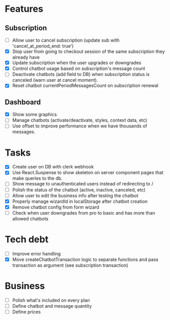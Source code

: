 # Features
## Subscription
- [ ] Allow user to cancel subscription (update sub with 'cancel_at_period_end: true') 
- [x] Stop user from going to checkout session of the same subscription they already have
- [x] Update subscription when the user upgrades or downgrades
- [x] Control chatbot usage based on subscription's message count
- [ ] Deactivate chatbots (add field to DB) when subscription status is canceled (warn user at cancel moment).
- [x] Reset chatbot currentPeriodMessagesCount on subscription renewal

## Dashboard
- [x] Show some graphics
- [ ] Manage chatbots (activate/deactivate, styles, context data, etc)
- [ ] Use offset to improve performance when we have thousands of messages.

# Tasks
- [x] Create user on DB with clerk webhook
- [x] Use React.Suspense to show skeleton on server component pages that make queries to the db.
- [ ] Show message to unauthenticated users instead of redirecting to /
- [ ] Polish the status of the chatbot (active, inactive, canceled, etc)
- [ ] Allow user to edit the business info after testing the chatbot
- [x] Properly manage wizardId in localStorage after chatbot creation
- [x] Remove chatbot config from form wizard
- [ ] Check when user downgrades from pro to basic and has more than allowed chatbots

# Tech debt
- [ ] Improve error handling
- [x] Move createChatbotTransaction logic to separate functions and pass transaction as argument (see subscription transaction)

# Business
- [ ] Polish what's included on every plan
- [ ] Define chatbot and message quantity
- [ ] Define prices